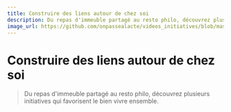 ```yaml
---
title: Construire des liens autour de chez soi 
description: Du repas d'immeuble partagé au resto philo, découvrez plusieurs initiatives qui favorisent le bien vivre ensemble.
image_url: https://github.com/onpassealacte/videos_initiatives/blob/master/media/humanitude_quartiers.jpg
---
```


# Construire des liens autour de chez soi 

> Du repas d'immeuble partagé au resto philo, découvrez plusieurs initiatives qui favorisent le bien vivre ensemble.
